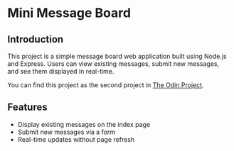 # Mini Message Board

## Introduction

This project is a simple message board web application built using Node.js and Express. Users can view existing messages, submit new messages, and see them displayed in real-time.

You can find this project as the second project in [The Odin Project](https://www.theodinproject.com/lessons/nodejs-mini-message-board).
## Features

- Display existing messages on the index page
- Submit new messages via a form
- Real-time updates without page refresh
